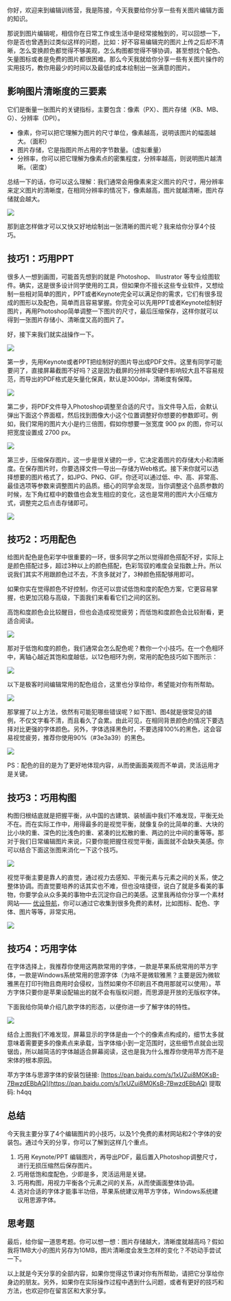 你好，欢迎来到编辑训练营，我是陈接，今天我要给你分享一些有关图片编辑方面的知识。

那说到图片编辑呢，相信你在日常工作或生活中是经常接触到的，可以回想一下，你是否也曾遇到过类似这样的问题，比如：好不容易编辑完的图片上传之后却不清晰，怎么变换颜色都觉得不够美观，怎么构图都觉得不够协调，甚至想找个配色、矢量图标或者是免费的图片都很困难。那么今天我就给你分享一些有关图片操作的实用技巧，教你用最少的时间以及最低的成本绘制出一张满意的图片。

## 影响图片清晰度的三要素

它们是衡量一张图片的关键指标，主要包含：像素（PX）、图片存储（KB、MB、G）、分辨率（DPI）。

- 像素，你可以把它理解为图片的尺寸单位，像素越高，说明该图片的幅面越大。（面积）
- 图片存储，它是指图片所占用的字节数量。（虚拟重量）
- 分辨率，你可以把它理解为像素点的密集程度，分辨率越高，则说明图片越清晰。（密度）

总结一下的话，你可以这么理解：我们通常会用像素来定义图片的尺寸，用分辨率来定义图片的清晰度，在相同分辨率的情况下，像素越高，图片就越清晰，图片存储就会越大。

![](https://static001.geekbang.org/resource/image/61/d9/61779315d74565e3af2011f405257bd9.jpg?wh=4001*1886)

那到底怎样做才可以又快又好地绘制出一张清晰的图片呢？我来给你分享4个技巧。

## 技巧1：巧用PPT

很多人一想到画图，可能首先想到的就是 Photoshop、 Illustrator 等专业绘图软件。确实，这是很多设计同学使用的工具，但如果你不擅长这些专业软件，又想绘制一些相对简单的图片，PPT或者Keynote完全可以满足你的需求，它们有很多现成的图形以及配色，简单而且容易掌握。你完全可以先用PPT或者Keynote绘制好图片，再用Photoshop简单调整一下图片的尺寸，最后压缩保存，这样你就可以得到一张图片存储小、清晰度又高的图片了。

好，接下来我们就实战操作一下。

![](https://static001.geekbang.org/resource/image/30/b1/302286ba9255b9298f7yy0c30ccee6b1.jpg?wh=4001*1888)

第一步，先用Keynote或者PPT把绘制好的图片导出成PDF文件。这里有同学可能要问了，直接屏幕截图不好吗？这是因为截屏的分辨率受硬件影响较大且不容易规范，而导出的PDF格式是矢量化保真，默认是300dpi，清晰度有保障。

![](https://static001.geekbang.org/resource/image/7a/da/7aa3299962a13e7b3b484d7f950d71da.jpg?wh=2876*1612)

第二步，将PDF文件导入Photoshop调整至合适的尺寸。当文件导入后，会默认弹出下面这个界面框，然后找到图像大小这个位置调整好你想要的参数即可。例如，我们常用的图片大小是约三倍图，假如你想要一张宽度 900 px 的图，你可以把宽度设置成 2700 px。

![](https://static001.geekbang.org/resource/image/6b/fb/6b66cf4eb41d85fd86950d68db5d7afb.jpg?wh=4001*2251)

第三步，压缩保存图片。这一步是很关键的一步，它决定着图片的存储大小和清晰度。在保存图片时，你要选择文件—导出—存储为Web格式。接下来你就可以选择想要的图片格式了，如JPG、PNG、GIF。你还可以通过低、中、高、非常高、最佳选项等参数来调整图片的品质。细心的同学会发现，当你调整这个品质参数的时候，左下角红框中的数值也会发生相应的变化，这也是常用的图片大小压缩方式，调整完之后点击存储即可。

![](https://static001.geekbang.org/resource/image/d6/8e/d65d067a3ecde16299eac9196b8a378e.jpg?wh=4001*2251)

## 技巧2：巧用配色

给图片配色是色彩学中很重要的一环，很多同学之所以觉得颜色搭配不好，实际上是颜色搭配过多，超过3种以上的颜色搭配，色彩驾驭的难度会呈指数上升。所以说我们其实不用跟颜色过不去，不贪多就对了，3种颜色搭配够用即可。

如果你实在觉得颜色不好控制，你还可以尝试低饱和度的配色方案，它更容易掌握，也更加沉稳与高级，下面我们来看看它们之间的区别。

高饱和度颜色会比较醒目，但也会造成视觉疲劳；而低饱和度颜色会比较耐看，更适合阅读。

![](https://static001.geekbang.org/resource/image/7a/f9/7a161b14de1c6ba97634879857471bf9.jpg?wh=4001*1348)

那对于低饱和度的颜色，我们通常会怎么配色呢？教你一个小技巧。在一个色相环中，离轴心越近其饱和度越低，以12色相环为例，常用的配色技巧如下图所示：

![](https://static001.geekbang.org/resource/image/02/c9/02d703049b23e4b9e9df6deec1622ac9.jpg?wh=4000*1930)

以下是极客时间编辑常用的配色组合，这里也分享给你，希望能对你有所帮助。

![](https://static001.geekbang.org/resource/image/8c/87/8c6d068d32f7830d828f609a18a60d87.jpg?wh=3118*5978)

那掌握了以上方法，依然有可能犯哪些错误呢？如下图1、图4就是很常见的错例，不仅文字看不清，而且看久了会累。由此可见，在相同背景颜色的情况下要选择对比更强的字体颜色。另外，字体选择黑色时，不要选择100%的黑色，这会容易视觉疲劳，推荐你使用90%（#3e3a39）的黑色。

![](https://static001.geekbang.org/resource/image/65/fd/651d3ddce1yyacc1d61bfbcc2950c7fd.png?wh=1618*1058)

PS：配色的目的是为了更好地体现内容，从而使画面美观而不单调，灵活运用才是关键。

## 技巧3：巧用构图

构图归根结底就是把握平衡，从中国的古建筑、装帧画中我们不难发现，平衡无处不在。而在实际工作中，用得最多的是视觉平衡，就像复杂的比简单的重、大块的比小块的重、深色的比浅色的重、紧凑的比松散的重、两边的比中间的重等等。那对于我们日常编辑图片来说，只要你能把握住视觉平衡，画面就不会缺失美感。你可以结合下面这张图来消化一下这个技巧。

![](https://static001.geekbang.org/resource/image/40/f5/40b879a234ef22e84100d4d013bca6f5.jpg?wh=4001*2315)

视觉平衡主要是靠人的直觉，通过视力去感知、平衡元素与元素之间的关系，使之整体协调。而直觉要培养的话其实也不难，但也没啥捷径，说白了就是多看美的事物，你要学会从众多美的事物中去沉淀你自己的美感。这里我再给你分享一个素材网站—— [优设导航](https://hao.uisdc.com/)，你可以通过它收集到很多免费的素材，比如图标、配色、字体、图片等等，非常实用。

![](https://static001.geekbang.org/resource/image/bc/ff/bc172471725e2d66801e81cecffc95ff.jpg?wh=8001*4501)

## 技巧4：巧用字体

在字体选择上，我推荐你使用这两款常用的字体，一款是苹果系统常用的苹方字体，一款是Windows系统常用的思源字体（为啥不是微软雅黑？主要是因为微软雅黑在打印刊物且商用时会侵权，当然如果你不印刷且不商用那就可以使用）。苹方字体只要你是苹果设配输出的就不会有版权问题，而思源是开放的无版权字体。

下面我给你简单介绍几款字体的形态，以便你进一步了解字体的特性。

![](https://static001.geekbang.org/resource/image/06/b5/068a4e3d020d53c835a3fec87812cfb5.png?wh=1980*1194)

结合上图我们不难发现，屏幕显示的字体是由一个个的像素点构成的，细节太多就意味着需要更多的像素点来承载，当字体缩小到一定范围时，这些细节点就会出现锯齿，所以越简洁的字体越适合屏幕阅读，这也是我为什么推荐你使用苹方而不是宋体的根本原因。

苹方字体与思源字体的安装包链接: [https://pan.baidu.com/s/1xUZui8M0KsB-7BwzdEBbAQ](https://pan.baidu.com/s/1xUZui8M0KsB-7BwzdEBbAQ) 提取码: h4qq

## 总结

今天我主要分享了4个编辑图片的小技巧，以及1个免费的素材网站和2个字体的安装包。通过今天的分享，你可以了解到这样几个重点。

1. 巧用 Keynote/PPT 编辑图片，再导出PDF，最后置入Photoshop调整尺寸，进行无损压缩然后保存图片。
2. 巧用低饱和度配色，少即是多，灵活运用是关键。
3. 巧用构图，用视力平衡各个元素之间的关系，从而使画面整体协调。
4. 选对合适的字体才能事半功倍，苹果系统建议用苹方字体，Windows系统建议用思源字体。

## 思考题

最后，给你留一道思考题。你可以想一想：图片存储越大，清晰度就越高吗？假如我将1MB大小的图片另存为10MB，图片清晰度会发生怎样的变化？不妨动手尝试一下。

以上就是今天分享的全部内容，如果你觉得这节课对你有所帮助，请把它分享给你身边的朋友。另外，如果你在实际操作过程中遇到什么问题，或者有更好的技巧和方法，也欢迎你在留言区和大家分享。